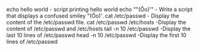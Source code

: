 echo hello world - script printing hello world
echo "\"(Ôo)'" - Write a script that displays a confused smiley "(Ôo)'.
cat /etc/passwd - Display the content of the /etc/passwd file.
cat /etc/passwd  /etc/hosts -Display the content of /etc/passwd and /etc/hosts
tail -n 10 /etc/passwd -Display the last 10 lines of /etc/passwd
head -n 10 /etc/passwd -Display the first 10 lines of /etc/passwd
